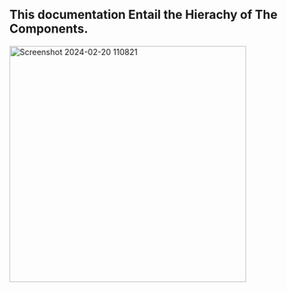 ## This documentation Entail the  Hierachy of The Components.


<img width="418" alt="Screenshot 2024-02-20 110821" src="https://github.com/AzharAhmed-bot/OOP-Group-Project/assets/126657393/d93acbfc-1799-47c3-b97a-536d4522021e">


